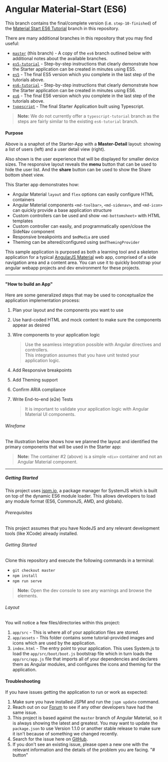 # Angular Material-Start (ES6)

This branch contains the final/complete version (i.e. `step-10-finished`) of the
[Material Start ES6 Tutorial](https://github.com/angular/material-start/tree/es6-tutorial) branch
in this repository.

There are many additional branches in this repository that you may find useful:

 - [`master`](https://github.com/angular/material-start/tree/master) (this branch) - A copy of the
 `es6` branch outlined below with additional notes about the available branches.
 - [`es5-tutorial`](https://github.com/angular/material-start/tree/es5-tutorial) - Step-by-step
 instructions that clearly demonstrate how the Starter application can be created in minutes using
 ES5. 
 - [`es5`](https://github.com/angular/material-start/tree/es5) - The final ES5 version which you
 complete in the last step of the tutorials above.
 - [`es6-tutorial`](https://github.com/angular/material-start/tree/es6-tutorial) - Step-by-step
 instructions that clearly demonstrate how the Starter application can be created in minutes using
 ES6. 
 - [`es6`](https://github.com/angular/material-start/tree/es6) - The final ES6 version which you
 complete in the last step of the tutorials above.
 - [`typescript`](https://github.com/angular/material-start/tree/typescript) - The final Starter
 Application built using Typescript.
 
> **Note:** We do not currently offer a `typescript-tutorial` branch as the steps are fairly similar
  to the existing `es6-tutorial` branch.

#### Purpose



Above is a snaphot of the Starter-App with a **Master-Detail** layout: showing a list of users
(left) and a user detail view (right).

Also shown is the user experience that will be displayed for smaller device sizes. The responsive
layout reveals the **menu** button that can be used to hide the user list. And the **share** button
can be used to show the Share bottom sheet view.

This Starter app demonstrates how:

*  Angular Material `layout` and `flex` options can easily configure HTML containers
*  Angular Material components `<md-toolbar>`, `<md-sidenav>`, and `<md-icon>` can quickly provide
   a base application structure
*  Custom controllers can be used and show `<md-bottomsheet>` with HTML templates
*  Custom controller can easily, and programmatically open/close the SideNav component
*  Responsive breakpoints and `$mdMedia` are used
*  Theming can be altered/configured using `$mdThemingProvider`


This sample application is purposed as both a learning tool and a skeleton application for a typical
[AngularJS Material](http://angularjs.org/) web app, comprised of a side navigation area and a
content area. You can use it to quickly bootstrap your angular webapp projects and dev environment
for these projects.

- - -

#### "How to build an App"

Here are some generalized steps that may be used to conceptualize the application implementation
process:

1. Plan your layout and the components you want to use

2. Use hard-coded HTML and mock content to make sure the components appear as desired

3. Wire components to your application logic

   > Use the seamless integration possible with Angular directives and controllers.<br/>
   > This integration assumes that you have unit tested your application logic.

4. Add Responsive breakpoints

5. Add Theming support

6. Confirm ARIA compliance

7. Write End-to-end (e2e) Tests

   > It is important to validate your application logic with Angular Material UI components.

###### Wirefame

The illustration below shows how we planned the layout and identified the primary components that
will be used in the Starter app:

> **Note:** The container #2 (above) is a simple `<div>` container and not an Angular Material
  component.

- - -

##### Getting Started

This project uses [jspm.io](http://jspm.io), a package manager for SystemJS which is built on top
of the dynamic ES6 module loader. This allows developers to load any module format (ES6, CommonJS,
AMD, and globals).

###### Prerequisites

This project assumes that you have NodeJS and any relevant development tools (like XCode) already
installed.
 
###### Getting Started

Clone this repository and execute the following commands in a terminal:

* `git checkout master`
* `npm install`
* `npm run serve`

> **Note:** Open the dev console to see any warnings and browse the elements.

###### Layout

You will notice a few files/directories within this project:

 1. `app/src` - This is where all of your application files are stored.
 2. `app/assets` - This folder contains some tutorial-provided images and icons which are used by
    the application.
 3. `index.html` - The entry point to your application. This uses System.js to load the
    `app/src/boot/boot.js` bootstrap file which in turn loads the `app/src/app.js` file that imports
     all of your dependencies and declares them as Angular modules, and configures the icons and
     theming for the application.

#### Troubleshooting

If you have issues getting the application to run or work as expected:

1. Make sure you have installed JSPM and run the `jspm update` command.
2. Reach out on our [Forum](https://groups.google.com/forum/#!forum/ngmaterial) to see if any other
   developers have had the same issue.
3. This project is based against the `master` branch of Angular Material, so it is always showing
   the latest and greatest. You may want to update the `package.json` to use Version 1.1.0 or
   another stable release to make sure it isn't because of something we changed recently.
4. Search for the issue here on [GitHub](https://github.com/angular/material-start/issues?q=is%3Aissue+is%3Aopen).
5. If you don't see an existing issue, please open a new one with the relevant information and the
   details of the problem you are facing.
"# button" 
